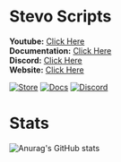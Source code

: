 # Stevo Scripts

**Youtube:** [Click Here](https://www.youtube.com/@stevoscripts)
<br>
**Documentation:** [Click Here](https://docs.stevoscripts.com)
<br>
**Discord:** [Click Here](https://discord.gg/stevoscripts)
<br>
**Website:** [Click Here](https://www.stevoscripts.com)



<a href='https://discord.gg/stevoscripts'>![Store](https://cdn.discordapp.com/attachments/1211135036292866088/1281163425434697759/discord.png?ex=66dab7eb&is=66d9666b&hm=704473c483cb49cd3b62534207f5848a255cb8deb069bf2c0d871ac2ec8a6db8&)</a>
<a href='https://docs.stevoscripts'>![Docs](https://cdn.discordapp.com/attachments/1211135036292866088/1281163425434697759/discord.png?ex=66dab7eb&is=66d9666b&hm=704473c483cb49cd3b62534207f5848a255cb8deb069bf2c0d871ac2ec8a6db8&)</a>
<a href='https://discord.gg/stevoscripts'>![Discord](https://media.discordapp.net/attachments/1211135036292866088/1281163425887555659/store.png?ex=66dab7eb&is=66d9666b&hm=9419845cbe8af668938be8019133d984419388da8dfd6ce180c80009e4e048be&=&format=webp&quality=lossless)</a>


# Stats

![Anurag's GitHub stats](https://github-readme-stats.vercel.app/api?username=stevoscriptsteam&show_icons=true&theme=radical&title_color=156cbd0&text_color=156cbd0&icon_color=156cbd0&bg_color=0d1117)

